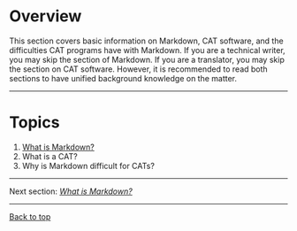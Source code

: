 Overview
===

This section covers basic information on Markdown, CAT software, and the difficulties CAT programs have with Markdown. If you are a technical writer, you may skip the section of Markdown. If you are a translator, you may skip the section on CAT software. However, it is recommended to read both sections to have unified background knowledge on the matter.

---
# Topics

1. [What is Markdown?](ref-markdown.md)
2. What is a CAT?
3. Why is Markdown difficult for CATs?

---

Next section: [*What is Markdown?*](ref-markdown.md)

---

[Back to top](#overview)
